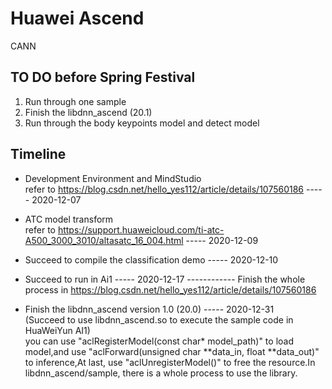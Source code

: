# Huawei Ascend
 CANN 
## TO DO before Spring Festival

1. Run through one sample
2. Finish the libdnn_ascend  (20.1)
3. Run through the body keypoints model and detect model


## Timeline

* Development Environment and MindStudio        
refer to  https://blog.csdn.net/hello_yes112/article/details/107560186                ----- 2020-12-07

* ATC  model transform                                                                  
refer to https://support.huaweicloud.com/ti-atc-A500_3000_3010/altasatc_16_004.html   ----- 2020-12-09

* Succeed to compile the classification demo                                          ----- 2020-12-10

* Succeed to run in Ai1                                                               ----- 2020-12-17
------------  Finish the whole process in https://blog.csdn.net/hello_yes112/article/details/107560186

* Finish the libdnn_ascend version 1.0 (20.0)                                           ----- 2020-12-31  
   (Succeed to use libdnn_ascend.so to execute the sample code in HuaWeiYun AI1)  
   you can use "aclRegisterModel(const char* model_path)" to load model,and use "aclForward(unsigned char **data_in, float **data_out)" to inference,At last, use "aclUnregisterModel()" to free the resource.In libdnn_ascend/sample, there is a whole process to use the library.


